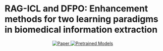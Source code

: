 <div>
    <h1>RAG-ICL and DFPO: Enhancement methods for two learning paradigms in biomedical information extraction</h1>
</div>

<p align="center">
    <a 
        href=""><img alt="Paper" src="https://img.shields.io/badge/📖-Paper-orange">
    </a>
    <a href="https://huggingface.co/Knifecat/DFPO-Gemma2">
        <img alt="Pretrained Models" src="https://img.shields.io/badge/🤗HuggingFace-Pretrained Models-green">
    </a>
</p>

